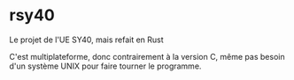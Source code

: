 # rsy40

Le projet de l'UE SY40, mais refait en Rust

C'est multiplateforme, donc contrairement à la version C, même pas besoin d'un système UNIX pour faire tourner le programme.

